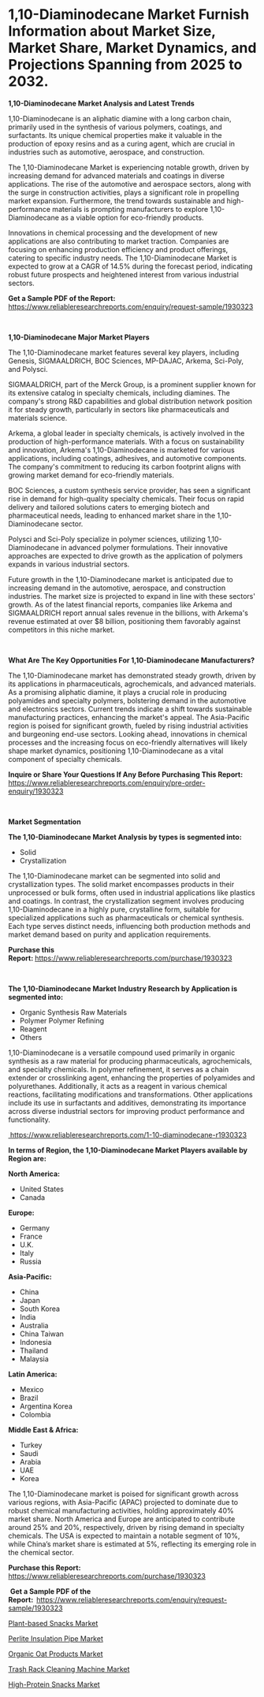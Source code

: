 <p><h1>1,10-Diaminodecane Market Furnish Information about Market Size, Market Share, Market Dynamics, and Projections Spanning from 2025 to 2032.</h1></p><p><strong>1,10-Diaminodecane Market Analysis and Latest Trends</strong></p>
<p><p>1,10-Diaminodecane is an aliphatic diamine with a long carbon chain, primarily used in the synthesis of various polymers, coatings, and surfactants. Its unique chemical properties make it valuable in the production of epoxy resins and as a curing agent, which are crucial in industries such as automotive, aerospace, and construction.</p><p>The 1,10-Diaminodecane Market is experiencing notable growth, driven by increasing demand for advanced materials and coatings in diverse applications. The rise of the automotive and aerospace sectors, along with the surge in construction activities, plays a significant role in propelling market expansion. Furthermore, the trend towards sustainable and high-performance materials is prompting manufacturers to explore 1,10-Diaminodecane as a viable option for eco-friendly products.</p><p>Innovations in chemical processing and the development of new applications are also contributing to market traction. Companies are focusing on enhancing production efficiency and product offerings, catering to specific industry needs. The 1,10-Diaminodecane Market is expected to grow at a CAGR of 14.5% during the forecast period, indicating robust future prospects and heightened interest from various industrial sectors.</p></p>
<p><strong>Get a Sample PDF of the Report:&nbsp;</strong> <a href="https://www.reliableresearchreports.com/enquiry/request-sample/1930323?utm_campaign=41&utm_medium=2&utm_source=Github&utm_content=ia&utm_term=29032025&utm_id=110-diaminodecane">https://www.reliableresearchreports.com/enquiry/request-sample/1930323</a></p>
<p>&nbsp;</p>
<p><strong>1,10-Diaminodecane Major Market Players</strong></p>
<p><p>The 1,10-Diaminodecane market features several key players, including Genesis, SIGMAALDRICH, BOC Sciences, MP-DAJAC, Arkema, Sci-Poly, and Polysci. </p><p>SIGMAALDRICH, part of the Merck Group, is a prominent supplier known for its extensive catalog in specialty chemicals, including diamines. The company's strong R&D capabilities and global distribution network position it for steady growth, particularly in sectors like pharmaceuticals and materials science. </p><p>Arkema, a global leader in specialty chemicals, is actively involved in the production of high-performance materials. With a focus on sustainability and innovation, Arkema's 1,10-Diaminodecane is marketed for various applications, including coatings, adhesives, and automotive components. The company's commitment to reducing its carbon footprint aligns with growing market demand for eco-friendly materials.</p><p>BOC Sciences, a custom synthesis service provider, has seen a significant rise in demand for high-quality specialty chemicals. Their focus on rapid delivery and tailored solutions caters to emerging biotech and pharmaceutical needs, leading to enhanced market share in the 1,10-Diaminodecane sector.</p><p>Polysci and Sci-Poly specialize in polymer sciences, utilizing 1,10-Diaminodecane in advanced polymer formulations. Their innovative approaches are expected to drive growth as the application of polymers expands in various industrial sectors.</p><p>Future growth in the 1,10-Diaminodecane market is anticipated due to increasing demand in the automotive, aerospace, and construction industries. The market size is projected to expand in line with these sectors' growth. As of the latest financial reports, companies like Arkema and SIGMAALDRICH report annual sales revenue in the billions, with Arkema's revenue estimated at over $8 billion, positioning them favorably against competitors in this niche market.</p></p>
<p>&nbsp;</p>
<p><strong>What Are The Key Opportunities For 1,10-Diaminodecane Manufacturers?</strong></p>
<p><p>The 1,10-Diaminodecane market has demonstrated steady growth, driven by its applications in pharmaceuticals, agrochemicals, and advanced materials. As a promising aliphatic diamine, it plays a crucial role in producing polyamides and specialty polymers, bolstering demand in the automotive and electronics sectors. Current trends indicate a shift towards sustainable manufacturing practices, enhancing the market's appeal. The Asia-Pacific region is poised for significant growth, fueled by rising industrial activities and burgeoning end-use sectors. Looking ahead, innovations in chemical processes and the increasing focus on eco-friendly alternatives will likely shape market dynamics, positioning 1,10-Diaminodecane as a vital component of specialty chemicals.</p></p>
<p><strong>Inquire or Share Your Questions If Any Before Purchasing This Report:</strong> <a href="https://www.reliableresearchreports.com/enquiry/pre-order-enquiry/1930323?utm_campaign=41&utm_medium=2&utm_source=Github&utm_content=ia&utm_term=29032025&utm_id=110-diaminodecane">https://www.reliableresearchreports.com/enquiry/pre-order-enquiry/1930323</a></p>
<p>&nbsp;</p>
<p><strong>Market Segmentation</strong></p>
<p><strong>The 1,10-Diaminodecane Market Analysis by types is segmented into:</strong></p>
<p><ul><li>Solid</li><li>Crystallization</li></ul></p>
<p><p>The 1,10-Diaminodecane market can be segmented into solid and crystallization types. The solid market encompasses products in their unprocessed or bulk forms, often used in industrial applications like plastics and coatings. In contrast, the crystallization segment involves producing 1,10-Diaminodecane in a highly pure, crystalline form, suitable for specialized applications such as pharmaceuticals or chemical synthesis. Each type serves distinct needs, influencing both production methods and market demand based on purity and application requirements.</p></p>
<p><strong>Purchase this Report:&nbsp;</strong><a href="https://www.reliableresearchreports.com/purchase/1930323?utm_campaign=41&utm_medium=2&utm_source=Github&utm_content=ia&utm_term=29032025&utm_id=110-diaminodecane">https://www.reliableresearchreports.com/purchase/1930323</a></p>
<p>&nbsp;</p>
<p><strong>The 1,10-Diaminodecane Market Industry Research by Application is segmented into:</strong></p>
<p><ul><li>Organic Synthesis Raw Materials</li><li>Polymer Polymer Refining</li><li>Reagent</li><li>Others</li></ul></p>
<p><p>1,10-Diaminodecane is a versatile compound used primarily in organic synthesis as a raw material for producing pharmaceuticals, agrochemicals, and specialty chemicals. In polymer refinement, it serves as a chain extender or crosslinking agent, enhancing the properties of polyamides and polyurethanes. Additionally, it acts as a reagent in various chemical reactions, facilitating modifications and transformations. Other applications include its use in surfactants and additives, demonstrating its importance across diverse industrial sectors for improving product performance and functionality.</p></p>
<p><a href="https://www.reliableresearchreports.com/1-10-diaminodecane-r1930323?utm_campaign=41&utm_medium=2&utm_source=Github&utm_content=ia&utm_term=29032025&utm_id=110-diaminodecane">&nbsp;https://www.reliableresearchreports.com/1-10-diaminodecane-r1930323</a></p>
<p><strong>In terms of Region, the 1,10-Diaminodecane Market Players available by Region are:</strong></p>
<p>
    <p> <strong> North America: </strong>
        <ul>
            <li>United States</li>
            <li>Canada</li>
        </ul>
        </p> 
    <p> <strong> Europe: </strong>
        <ul>
            <li>Germany</li>
            <li>France</li>
            <li>U.K.</li>
            <li>Italy</li>
            <li>Russia</li>
        </ul>
        </p> 
    <p> <strong> Asia-Pacific: </strong>
        <ul>
            <li>China</li>
            <li>Japan</li>
            <li>South Korea</li>
            <li>India</li>
            <li>Australia</li>
            <li>China Taiwan</li>
            <li>Indonesia</li>
            <li>Thailand</li>
            <li>Malaysia</li>
        </ul>
        </p> 
    <p> <strong> Latin America: </strong>
        <ul>
            <li>Mexico</li>
            <li>Brazil</li>
            <li>Argentina Korea</li>
            <li>Colombia</li>
        </ul>
        </p> 
    <p> <strong> Middle East & Africa: </strong>
        <ul>
            <li>Turkey</li>
            <li>Saudi</li>
            <li>Arabia</li>
            <li>UAE</li>
            <li>Korea</li>
        </ul>
    </p>
    </p>
<p><p>The 1,10-Diaminodecane market is poised for significant growth across various regions, with Asia-Pacific (APAC) projected to dominate due to robust chemical manufacturing activities, holding approximately 40% market share. North America and Europe are anticipated to contribute around 25% and 20%, respectively, driven by rising demand in specialty chemicals. The USA is expected to maintain a notable segment of 10%, while China’s market share is estimated at 5%, reflecting its emerging role in the chemical sector.</p></p>
<p><strong>Purchase this Report: </strong><a href="https://www.reliableresearchreports.com/purchase/1930323?utm_campaign=41&utm_medium=2&utm_source=Github&utm_content=ia&utm_term=29032025&utm_id=110-diaminodecane">https://www.reliableresearchreports.com/purchase/1930323</a></p>
<p>&nbsp;<strong>Get a Sample PDF of the Report:&nbsp;&nbsp;</strong><a href="https://www.reliableresearchreports.com/enquiry/request-sample/1930323?utm_campaign=41&utm_medium=2&utm_source=Github&utm_content=ia&utm_term=29032025&utm_id=110-diaminodecane">https://www.reliableresearchreports.com/enquiry/request-sample/1930323</a></p>
<p><strong></strong></p>
<p><p><a href="https://github.com/siwerhommer97/Market-Research-Report-List-1/blob/main/plant-based-snacks-market.md?utm_campaign=41&utm_medium=2&utm_source=Github&utm_content=ia&utm_term=29032025&utm_id=110-diaminodecane">Plant-based Snacks Market</a></p><p><a href="https://github.com/mudgeadamsvx/Market-Research-Report-List-1/blob/main/perlite-insulation-pipe-market.md?utm_campaign=41&utm_medium=2&utm_source=Github&utm_content=ia&utm_term=29032025&utm_id=110-diaminodecane">Perlite Insulation Pipe Market</a></p><p><a href="https://github.com/beyeagamizjp/Market-Research-Report-List-1/blob/main/organic-oat-products-market.md?utm_campaign=41&utm_medium=2&utm_source=Github&utm_content=ia&utm_term=29032025&utm_id=110-diaminodecane">Organic Oat Products Market</a></p><p><a href="https://github.com/kukolkasimo5/Market-Research-Report-List-1/blob/main/trash-rack-cleaning-machine-market.md?utm_campaign=41&utm_medium=2&utm_source=Github&utm_content=ia&utm_term=29032025&utm_id=110-diaminodecane">Trash Rack Cleaning Machine Market</a></p><p><a href="https://github.com/baatetoshda/Market-Research-Report-List-1/blob/main/high-protein-snacks-market.md?utm_campaign=41&utm_medium=2&utm_source=Github&utm_content=ia&utm_term=29032025&utm_id=110-diaminodecane">High-Protein Snacks Market</a></p></p>